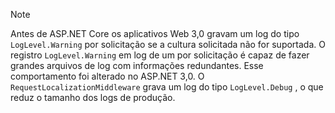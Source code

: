 > [!NOTE]
> Antes de ASP.NET Core os aplicativos Web 3,0 gravam um log do tipo `LogLevel.Warning` por solicitação se a cultura solicitada não for suportada. O registro `LogLevel.Warning` em log de um por solicitação é capaz de fazer grandes arquivos de log com informações redundantes. Esse comportamento foi alterado no ASP.NET 3,0. O `RequestLocalizationMiddleware` grava um log do tipo `LogLevel.Debug` , o que reduz o tamanho dos logs de produção.